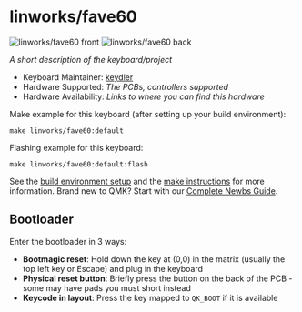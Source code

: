 # linworks/fave60

![linworks/fave60 front](https://i.imgur.com/lv97Ymuh.png)
![linworks/fave60 back](https://i.imgur.com/xBLhQIoh.png)

*A short description of the keyboard/project*

* Keyboard Maintainer: [keydler](https://github.com/duilchoi)
* Hardware Supported: *The PCBs, controllers supported*
* Hardware Availability: *Links to where you can find this hardware*

Make example for this keyboard (after setting up your build environment):

    make linworks/fave60:default

Flashing example for this keyboard:

    make linworks/fave60:default:flash

See the [build environment setup](https://docs.qmk.fm/#/getting_started_build_tools) and the [make instructions](https://docs.qmk.fm/#/getting_started_make_guide) for more information. Brand new to QMK? Start with our [Complete Newbs Guide](https://docs.qmk.fm/#/newbs).

## Bootloader

Enter the bootloader in 3 ways:

* **Bootmagic reset**: Hold down the key at (0,0) in the matrix (usually the top left key or Escape) and plug in the keyboard
* **Physical reset button**: Briefly press the button on the back of the PCB - some may have pads you must short instead
* **Keycode in layout**: Press the key mapped to `QK_BOOT` if it is available
